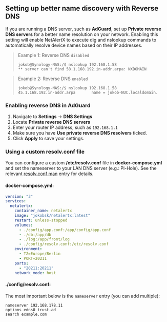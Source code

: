 ## Setting up better name discovery with Reverse DNS

If you are running a DNS server, such as **AdGuard**, set up **Private reverse DNS servers** for a better name resolution on your network. Enabling this setting will enable NetAlertX to execute dig and nslookup commands to automatically resolve device names based on their IP addresses.


> Example 1: Reverse DNS `disabled`
> 
> ```
> jokob@Synology-NAS:/$ nslookup 192.168.1.58
> ** server can't find 58.1.168.192.in-addr.arpa: NXDOMAIN
> 
> ```

> Example 2: Reverse DNS `enabled`
> 
> ```
> jokob@Synology-NAS:/$ nslookup 192.168.1.58
> 45.1.168.192.in-addr.arpa       name = jokob-NUC.localdomain.
> ```

### Enabling reverse DNS in AdGuard

1. Navigate to **Settings** ->  **DNS Settings**
2. Locate **Private reverse DNS servers**
3. Enter your router IP address, such as `192.168.1.1`
4. Make sure you have **Use private reverse DNS resolvers** ticked.
5. Click **Apply** to save your settings.


### Using a custom resolv.conf file

You can configure a custom **/etc/resolv.conf** file in **docker-compose.yml** and set the nameserver to your LAN DNS server (e.g.: Pi-Hole). See the relevant [resolv.conf man](https://www.man7.org/linux/man-pages/man5/resolv.conf.5.html) entry for details. 

#### docker-compose.yml:

```yaml
version: "3"
services:
  netalertx:
    container_name: netalertx
    image: "jokobsk/netalertx:latest"
    restart: unless-stopped
    volumes:
      - ./config/app.conf:/app/config/app.conf
      - ./db:/app/db
      - ./log:/app/front/log
      - ./config/resolv.conf:/etc/resolv.conf                          # Mapping the /resolv.conf file for better name resolution
    environment:
      - TZ=Europe/Berlin
      - PORT=20211
    ports:
      - "20211:20211"
    network_mode: host
```

#### ./config/resolv.conf:

The most important below is the `nameserver` entry (you can add multiple):

```
nameserver 192.168.178.11
options edns0 trust-ad
search example.com
```